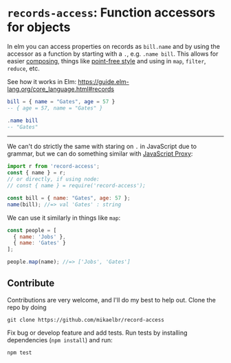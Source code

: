 # `records-access`: Function accessors for objects

In elm you can access properties on records as `bill.name` and by using the accessor as a function by starting with a `.`, e.g. `.name bill`. This allows for easier [composing](https://en.wikipedia.org/wiki/Function_composition_(computer_science)), things like [point-free style](https://en.wikipedia.org/wiki/Tacit_programming) and using in `map`, `filter`, `reduce`, etc.

See how it works in Elm: https://guide.elm-lang.org/core_language.html#records

```elm
bill = { name = "Gates", age = 57 }
-- { age = 57, name = "Gates" }

.name bill
-- "Gates"
```

---

We can't do strictly the same with staring on `.` in JavaScript due to grammar, but we can do something similar with [JavaScript Proxy](https://github.com/mikaelbr/proxy-fun):

```js
import r from 'record-access';
const { name } = r;
// or directly, if using node:
// const { name } = require('record-access');

const bill = { name: "Gates", age: 57 };
name(bill); //=> val 'Gates' : string
```

We can use it similarly in things like `map`:
```js
const people = [
  { name: 'Jobs' },
  { name: 'Gates' }
];

people.map(name); //=> ['Jobs', 'Gates']
```


## Contribute

Contributions are very welcome, and I'll do my best to help out. Clone the repo by doing

```
git clone https://github.com/mikaelbr/record-access
```

Fix bug or develop feature and add tests. Run tests by installing dependencies (`npm install`) and run:

```
npm test
```

